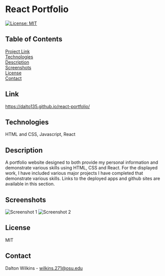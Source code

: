 # React Portfolio

[![License: MIT](https://img.shields.io/badge/License-MIT-blue.svg)](https://opensource.org/licenses/MIT)

## Table of Contents
[Project Link](#Link)  
[Technologies](#Technologies)  
[Description](#Description)  
[Screenshots](#Screenshots)  
[License](#License)  
[Contact](#Contact)

## Link
https://dalto135.github.io/react-portfolio/

## Technologies
HTML and CSS, Javascript, React

## Description
A portfolio website designed to both provide my personal information and demonstrate various skills using HTML, CSS and React. For the displayed work, I have included various major projects I have completed that demonstrate various skills. Links to the deployed apps and github sites are available in this section.

## Screenshots
![Screenshot 1](assets/images/screenshot1.png)
![Screenshot 2](assets/images/screenshot2.png)

## License
MIT

## Contact
Dalton Wilkins - wilkins.271@osu.edu
